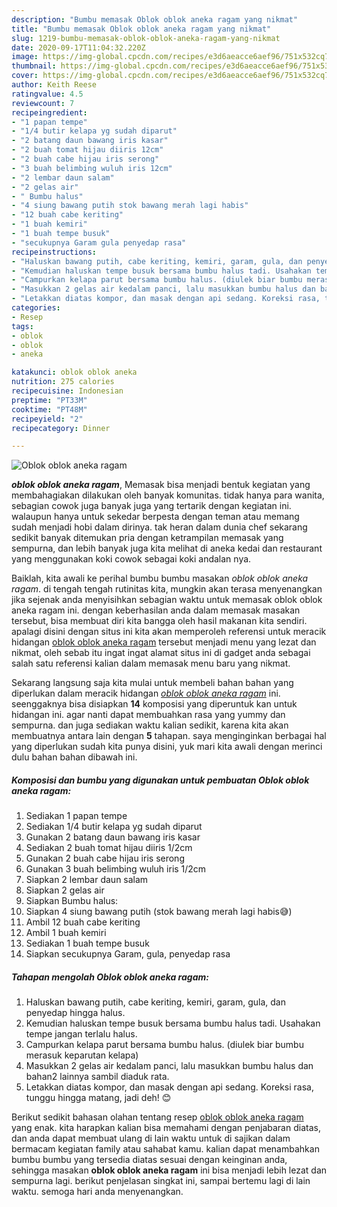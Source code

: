 ```yaml
---
description: "Bumbu memasak Oblok oblok aneka ragam yang nikmat"
title: "Bumbu memasak Oblok oblok aneka ragam yang nikmat"
slug: 1219-bumbu-memasak-oblok-oblok-aneka-ragam-yang-nikmat
date: 2020-09-17T11:04:32.220Z
image: https://img-global.cpcdn.com/recipes/e3d6aeacce6aef96/751x532cq70/oblok-oblok-aneka-ragam-foto-resep-utama.jpg
thumbnail: https://img-global.cpcdn.com/recipes/e3d6aeacce6aef96/751x532cq70/oblok-oblok-aneka-ragam-foto-resep-utama.jpg
cover: https://img-global.cpcdn.com/recipes/e3d6aeacce6aef96/751x532cq70/oblok-oblok-aneka-ragam-foto-resep-utama.jpg
author: Keith Reese
ratingvalue: 4.5
reviewcount: 7
recipeingredient:
- "1 papan tempe"
- "1/4 butir kelapa yg sudah diparut"
- "2 batang daun bawang iris kasar"
- "2 buah tomat hijau diiris 12cm"
- "2 buah cabe hijau iris serong"
- "3 buah belimbing wuluh iris 12cm"
- "2 lembar daun salam"
- "2 gelas air"
- " Bumbu halus"
- "4 siung bawang putih stok bawang merah lagi habis"
- "12 buah cabe keriting"
- "1 buah kemiri"
- "1 buah tempe busuk"
- "secukupnya Garam gula penyedap rasa"
recipeinstructions:
- "Haluskan bawang putih, cabe keriting, kemiri, garam, gula, dan penyedap hingga halus."
- "Kemudian haluskan tempe busuk bersama bumbu halus tadi. Usahakan tempe jangan terlalu halus."
- "Campurkan kelapa parut bersama bumbu halus. (diulek biar bumbu merasuk keparutan kelapa)"
- "Masukkan 2 gelas air kedalam panci, lalu masukkan bumbu halus dan bahan2 lainnya sambil diaduk rata."
- "Letakkan diatas kompor, dan masak dengan api sedang. Koreksi rasa, tunggu hingga matang, jadi deh! 😊"
categories:
- Resep
tags:
- oblok
- oblok
- aneka

katakunci: oblok oblok aneka 
nutrition: 275 calories
recipecuisine: Indonesian
preptime: "PT33M"
cooktime: "PT48M"
recipeyield: "2"
recipecategory: Dinner

---
```



![Oblok oblok aneka ragam](https://img-global.cpcdn.com/recipes/e3d6aeacce6aef96/751x532cq70/oblok-oblok-aneka-ragam-foto-resep-utama.jpg)

<b><i>oblok oblok aneka ragam</i></b>, Memasak bisa menjadi bentuk kegiatan yang membahagiakan dilakukan oleh banyak komunitas. tidak hanya para wanita, sebagian cowok juga banyak juga yang tertarik dengan kegiatan ini. walaupun hanya untuk sekedar berpesta dengan teman atau memang sudah menjadi hobi dalam dirinya. tak heran dalam dunia chef sekarang sedikit banyak ditemukan pria dengan ketrampilan memasak yang sempurna, dan lebih banyak juga kita melihat di aneka kedai dan restaurant yang menggunakan koki cowok sebagai koki andalan nya.

Baiklah, kita awali ke perihal bumbu bumbu masakan <i>oblok oblok aneka ragam</i>. di tengah tengah rutinitas kita, mungkin akan terasa menyenangkan jika sejenak anda menyisihkan sebagian waktu untuk memasak oblok oblok aneka ragam ini. dengan keberhasilan anda dalam memasak masakan tersebut, bisa membuat diri kita bangga oleh hasil makanan kita sendiri. apalagi disini dengan situs ini kita akan memperoleh referensi untuk meracik hidangan <u>oblok oblok aneka ragam</u> tersebut menjadi menu yang lezat dan nikmat, oleh sebab itu ingat ingat alamat situs ini di gadget anda sebagai salah satu referensi kalian dalam memasak menu baru yang nikmat.




Sekarang langsung saja kita mulai untuk membeli bahan bahan yang diperlukan dalam meracik hidangan <u><i>oblok oblok aneka ragam</i></u> ini. seenggaknya bisa disiapkan <b>14</b> komposisi yang diperuntuk kan untuk hidangan ini. agar nanti dapat membuahkan rasa yang yummy dan sempurna. dan juga sediakan waktu kalian sedikit, karena kita akan membuatnya antara lain dengan <b>5</b> tahapan. saya menginginkan berbagai hal yang diperlukan sudah kita punya disini, yuk mari kita awali dengan merinci dulu bahan bahan dibawah ini.

<!--inarticleads1-->

##### Komposisi dan bumbu yang digunakan untuk pembuatan Oblok oblok aneka ragam:

1. Sediakan 1 papan tempe
1. Sediakan 1/4 butir kelapa yg sudah diparut
1. Gunakan 2 batang daun bawang iris kasar
1. Sediakan 2 buah tomat hijau diiris 1/2cm
1. Gunakan 2 buah cabe hijau iris serong
1. Gunakan 3 buah belimbing wuluh iris 1/2cm
1. Siapkan 2 lembar daun salam
1. Siapkan 2 gelas air
1. Siapkan  Bumbu halus:
1. Siapkan 4 siung bawang putih (stok bawang merah lagi habis😅)
1. Ambil 12 buah cabe keriting
1. Ambil 1 buah kemiri
1. Sediakan 1 buah tempe busuk
1. Siapkan secukupnya Garam, gula, penyedap rasa




<!--inarticleads2-->

##### Tahapan mengolah Oblok oblok aneka ragam:

1. Haluskan bawang putih, cabe keriting, kemiri, garam, gula, dan penyedap hingga halus.
1. Kemudian haluskan tempe busuk bersama bumbu halus tadi. Usahakan tempe jangan terlalu halus.
1. Campurkan kelapa parut bersama bumbu halus. (diulek biar bumbu merasuk keparutan kelapa)
1. Masukkan 2 gelas air kedalam panci, lalu masukkan bumbu halus dan bahan2 lainnya sambil diaduk rata.
1. Letakkan diatas kompor, dan masak dengan api sedang. Koreksi rasa, tunggu hingga matang, jadi deh! 😊




Berikut sedikit bahasan olahan tentang resep <u>oblok oblok aneka ragam</u> yang enak. kita harapkan kalian bisa memahami dengan penjabaran diatas, dan anda dapat membuat ulang di lain waktu untuk di sajikan dalam bermacam kegiatan family atau sahabat kamu. kalian dapat menambahkan bumbu bumbu yang tersedia diatas sesuai dengan keinginan anda, sehingga masakan <b>oblok oblok aneka ragam</b> ini bisa menjadi lebih lezat dan sempurna lagi. berikut penjelasan singkat ini, sampai bertemu lagi di lain waktu. semoga hari anda menyenangkan.

